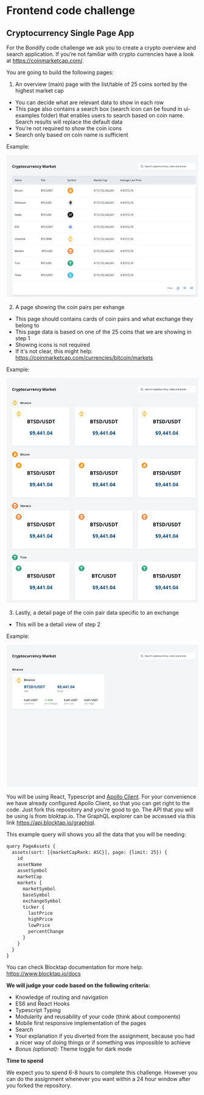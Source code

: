 # Frontend code challenge

## Cryptocurrency Single Page App

For the Bondify code challenge we ask you to create a crypto overview and search application. If you’re not familiar with crypto currencies have a look at https://coinmarketcap.com/.

You are going to build the following pages:

1. An overview (main) page with the list/table of 25 coins sorted by the highest market cap
  - You can decide what are relevant data to show in each row
  - This page also contains a search box (search icon can be found in ui-examples folder) that enables users to search based on coin name. Search results will replace the default data
  - You're not required to show the coin icons
  - Search only based on coin name is sufficient
  
Example:

![step 1:](./ui-examples/step1.png?raw=true&width=100)
  
2. A page showing the coin pairs per exhange
  - This page should contains cards of coin pairs and what exchange they belong to
  - This page data is based on one of the 25 coins that we are showing in step 1
  - Showing icons is not required
  - If it's not clear, this might help: https://coinmarketcap.com/currencies/bitcoin/markets
  
Example:

![step 2:](./ui-examples/step2.png?raw=true)

3. Lastly, a detail page of the coin pair data specific to an exchange
  - This will be a detail view of step 2
  
Example:

![step 3:](./ui-examples/step3.png?raw=true)
 
You will be using React, Typescript and [Apollo Client](https://www.apollographql.com/docs/react/v3.0-beta/). For your convenience we have already configured Apollo Client, so that you can get right to the code. Just fork this repository and you're good to go. The API that you will be using is from bloktap.io. The GraphQL explorer can be accessed via this link https://api.blocktap.io/graphiql.

This example query will shows you all the data that you will be needing:

```
query PageAssets {
  assets(sort: [{marketCapRank: ASC}], page: {limit: 25}) {
    id
    assetName
    assetSymbol
    marketCap
    markets {
      marketSymbol
      baseSymbol
      exchangeSymbol
      ticker {
        lastPrice
        highPrice
        lowPrice
        percentChange
      }
    }
  }
}
```
You can check Blocktap documentation for more help: https://www.blocktap.io/docs 

**We will judge your code based on the following criteria:**

- Knowledge of routing and navigation
- ES6 and React Hooks
- Typescript Typing
- Modularity and reusability of your code (think about components)
- Mobile first responsive implementation of the pages
- Search
- Your explanation if you diverted from the assignment, because you had a nicer way of doing things or if something was impossible to achieve
- *Bonus (optional):* Theme toggle for dark mode

**Time to spend**

We expect you to spend 6-8 hours to complete this challenge. However you can do the assignment whenever you want within a 24 hour window after you forked the repository. 

